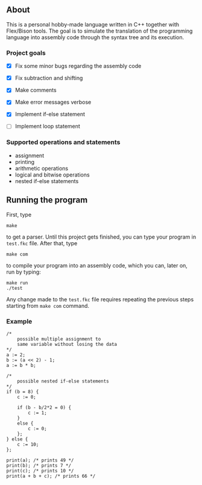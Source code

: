 ## About
This is a personal hobby-made language written in C++ together with Flex/Bison tools. The goal is to simulate the translation of the programming language into assembly code through the syntax tree and its execution.


### Project goals
 - [X] Fix some minor bugs regarding the assembly code
 - [X] Fix subtraction and shifting
 - [X] Make comments
 - [X] Make error messages verbose
 - [X] Implement if-else statement
 - [ ] Implement loop statement

 
### Supported operations and statements
- assignment
- printing 
- arithmetic operations
- logical and bitwise operations
- nested if-else statements

 
## Running the program
First, type
```
make
```
to get a parser.
Until this project gets finished, you can type your program in ``` test.fkc ``` file.
After that, type
```
make com
```
to compile your program into an assembly code, which you can, later on, run by typing:
```
make run
./test
```
Any change made to the ``` test.fkc ``` file requires repeating the previous steps
starting from ```make com``` command.

### Example 
```
/* 
    possible multiple assignment to
    same variable without losing the data 
*/
a := 2;
b := (a << 2) - 1;
a := b * b;

/* 
    possible nested if-else statements 
*/
if (b = 8) {
    c := 0;
    
    if (b - b/2*2 = 0) {
        c := 1;
    }
    else {
        c := 0;
    };
} else {
    c := 10;
};

print(a); /* prints 49 */
print(b); /* prints 7 */
print(c); /* prints 10 */
print(a + b + c); /* prints 66 */
```

